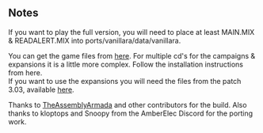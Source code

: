 ## Notes

If you want to play the full version, you will need to place at least MAIN.MIX & READALERT.MIX into ports/vanillara/data/vanillara. 

You can get the game files from [here](https://github.com/TheAssemblyArmada/Vanilla-Conquer#vanillatd-and-vanillara). For multiple cd's for the campaigns & expansions it is a little more complex. Follow the installation instructions from here.<br>  If you want to use the expansions you will need the files from the patch 3.03, available [here](https://github.com/TheAssemblyArmada/Vanilla-Conquer/wiki/Installing-VanillaRA).


Thanks to [TheAssemblyArmada](https://github.com/TheAssemblyArmada/Vanilla-Conquer) and other contributors for the build.  Also thanks to kloptops and Snoopy from the AmberElec Discord for the porting work.




